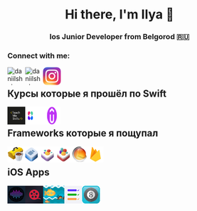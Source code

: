 <h1 align="center">Hi there, I'm Ilya 👋</a> 
<h3 align="center">Ios Junior Developer from Belgorod 🇷🇺</h3>

### Connect with me:
<p align="left">
  
<a href="https://t.me/swarogfrinan" target="blank"><img align="left" src="https://raw.githubusercontent.com/daniilshat/daniilshat/2d7eafe5250314b3d422c86b35de062e0f1f5178/icons/Telegram.svg" alt="daniilshat" height="40" width="40" /></a>
  
<a href="https://vk.com/frinan" target="blank"><img align="left" src="https://raw.githubusercontent.com/daniilshat/daniilshat/2d7eafe5250314b3d422c86b35de062e0f1f5178/icons/vk.svg" alt="daniilshat" height="40" width="40" /></a> 
  
<a href="" target="blank"><img align="left"
src="https://github.com/Swarogfrinan/Swarogfrinan/blob/Swarogfrinan-patch-1/playstore.png" alt="Swarogfrinan" height="40" width="40" /></a>

  &nbsp;
&nbsp;
  
## Курсы которые я прошёл по Swift 
  <p align="left">
  
<a href="https://teachmeskills.by/kursy-programmirovaniya/ios-swift-razrabotka-online" target="blank"><img align="left" src="https://github.com/Swarogfrinan/Swarogfrinan/blob/Swarogfrinan-patch-1/TechMeSkillsIcon.png" alt="TeachMeSkills" height="40" width="40" /></a>
    
<a href="https://netology.ru/programs/ios-developer" target="blank"><img align="left" src="https://github.com/Swarogfrinan/Swarogfrinan/blob/Swarogfrinan-patch-1/NetologyIcon.png" alt="Netology" height="40" width="40" /></a> 
    
<a href="https://www.udemy.com/course/ios-13-app-development-bootcamp" target="blank"><img align="left" src="https://github.com/Swarogfrinan/Swarogfrinan/blob/Swarogfrinan-patch-1/UdemyIcon.png" alt="Udemy" height="40" width="40" /></a>
    
&nbsp;
&nbsp; 

## Frameworks которые я пощупал 
<img align="left" alt="CocoaTouch" height="36px" src="https://github.com/VladimirFibe/VladimirFibe/blob/main/Assets/cocoatouch.png?raw=true" />
<img align="left" alt="AVFoundation" height="36px" src="https://github.com/VladimirFibe/VladimirFibe/blob/main/Assets/avfoundation.png?raw=true" />
<img align="left" alt="SpriteKit" height="36px" src="https://github.com/VladimirFibe/VladimirFibe/blob/main/Assets/spritekit.png?raw=true" />
<img align="left" alt="SceneKit" height="36px" src="https://github.com/VladimirFibe/VladimirFibe/blob/main/Assets/scenekit.png?raw=true" />
<img align="left" alt="CoreAudio" height="36px" src="https://github.com/VladimirFibe/VladimirFibe/blob/main/Assets/coreaudio.png?raw=true" />
<img align="left" alt="Firebase" height="36px" src="https://github.com/VladimirFibe/VladimirFibe/blob/main/Assets/firebase.png" />

&nbsp;
&nbsp;  


## iOS Apps 
<a href="https://github.com/drewkuznetsov/AudioPlayer">
<img align="left" alt="audioPlayer" height="40px" src="https://github.com/drewkuznetsov/AudioPlayer/blob/MVC/AudioPlayer/Resources/Assets.xcassets/AppIcon.appiconset/40.png" />
</a>
  <a href="https://github.com/kirillvikhlyaev/MovieDatabase">
<img align="left" alt="movieDataBase" height="40px" src="https://github.com/kirillvikhlyaev/MovieDatabase/blob/dev/MovieDatabase/Supporting%20Files/Assets.xcassets/AppIcon.appiconset/40.png" />
</a>
    
<a href="https://github.com/Swarogfrinan/submarineGame">
<img align="left" alt="Submarine" height="40px" src="https://github.com/Swarogfrinan/Swarogfrinan/blob/Swarogfrinan-patch-1/SubmarineIcon.png" />
</a>

<a href="https://github.com/Swarogfrinan/MyHabitsGit">
<img align="left" alt="myHabbit" height="40px" src="https://github.com/Swarogfrinan/MyHabitsGit/blob/main/MyHabits/Assets.xcassets/AppIcon.appiconset/AppIcon40x40.png" />
</a>

<a href="https://github.com/Swarogfrinan/askBallFinal">
<img align="left" alt="AsBall" height="40px" src="https://github.com/Swarogfrinan/askBallFinal/blob/main/askBallFinal/Assets.xcassets/AppIcon.appiconset/40.png" />
</a>
